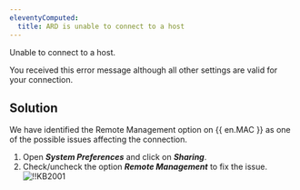 ```yaml
---
eleventyComputed:
  title: ARD is unable to connect to a host
---
```

Unable to connect to a host.  

You received this error message although all other settings are valid for your connection.  

## Solution

We have identified the Remote Management option on {{ en.MAC }} as one of the possible issues affecting the connection.  

1. Open ***System Preferences*** and click on ***Sharing***.
1. Check/uncheck the option ***Remote Management*** to fix the issue.  
![!!KB2001](https://webdevolutions.azureedge.net/docs/en/kb/KB2001.png)
